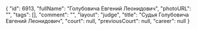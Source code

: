 {
    "id": 6913,
    "fullName": "Голубовича Евгений Леонидович",
    "photoURL": "",
    "tags": [],
    "comment": "",
    "layout": "judge",
    "title": "Судья Голубовича Евгений Леонидович",
    "court": null,
    "previousCourt": null,
    "career": null
}